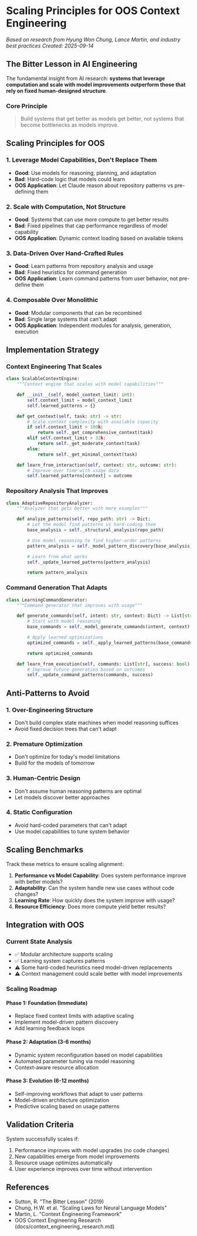 # Scaling Principles for OOS Context Engineering

*Based on research from Hyung Won Chung, Lance Martin, and industry best practices*
*Created: 2025-09-14*

## The Bitter Lesson in AI Engineering

The fundamental insight from AI research: **systems that leverage computation and scale with model improvements outperform those that rely on fixed human-designed structure**.

### Core Principle
> Build systems that get better as models get better, not systems that become bottlenecks as models improve.

## Scaling Principles for OOS

### 1. **Leverage Model Capabilities, Don't Replace Them**
- **Good**: Use models for reasoning, planning, and adaptation
- **Bad**: Hard-code logic that models could learn
- **OOS Application**: Let Claude reason about repository patterns vs pre-defining them

### 2. **Scale with Computation, Not Structure**
- **Good**: Systems that can use more compute to get better results
- **Bad**: Fixed pipelines that cap performance regardless of model capability
- **OOS Application**: Dynamic context loading based on available tokens

### 3. **Data-Driven Over Hand-Crafted Rules**
- **Good**: Learn patterns from repository analysis and usage
- **Bad**: Fixed heuristics for command generation
- **OOS Application**: Learn command patterns from user behavior, not pre-define them

### 4. **Composable Over Monolithic**
- **Good**: Modular components that can be recombined
- **Bad**: Single large systems that can't adapt
- **OOS Application**: Independent modules for analysis, generation, execution

## Implementation Strategy

### Context Engineering That Scales

```python
class ScalableContextEngine:
    """Context engine that scales with model capabilities"""

    def __init__(self, model_context_limit: int):
        self.context_limit = model_context_limit
        self.learned_patterns = {}

    def get_context(self, task: str) -> str:
        # Scale context complexity with available capacity
        if self.context_limit > 100k:
            return self._get_comprehensive_context(task)
        elif self.context_limit > 32k:
            return self._get_moderate_context(task)
        else:
            return self._get_minimal_context(task)

    def learn_from_interaction(self, context: str, outcome: str):
        # Improve over time with usage data
        self.learned_patterns[context] = outcome
```

### Repository Analysis That Improves

```python
class AdaptiveRepositoryAnalyzer:
    """Analyzer that gets better with more examples"""

    def analyze_patterns(self, repo_path: str) -> Dict:
        # Let the model find patterns vs hard-coding them
        base_analysis = self._structural_analysis(repo_path)

        # Use model reasoning to find higher-order patterns
        pattern_analysis = self._model_pattern_discovery(base_analysis)

        # Learn from what works
        self._update_learned_patterns(pattern_analysis)

        return pattern_analysis
```

### Command Generation That Adapts

```python
class LearningCommandGenerator:
    """Command generator that improves with usage"""

    def generate_commands(self, intent: str, context: Dict) -> List[str]:
        # Start with model reasoning
        base_commands = self._model_generate_commands(intent, context)

        # Apply learned optimizations
        optimized_commands = self._apply_learned_patterns(base_commands)

        return optimized_commands

    def learn_from_execution(self, commands: List[str], success: bool):
        # Improve future generation based on outcomes
        self._update_command_patterns(commands, success)
```

## Anti-Patterns to Avoid

### 1. **Over-Engineering Structure**
- Don't build complex state machines when model reasoning suffices
- Avoid fixed decision trees that can't adapt

### 2. **Premature Optimization**
- Don't optimize for today's model limitations
- Build for the models of tomorrow

### 3. **Human-Centric Design**
- Don't assume human reasoning patterns are optimal
- Let models discover better approaches

### 4. **Static Configuration**
- Avoid hard-coded parameters that can't adapt
- Use model capabilities to tune system behavior

## Scaling Benchmarks

Track these metrics to ensure scaling alignment:

1. **Performance vs Model Capability**: Does system performance improve with better models?
2. **Adaptability**: Can the system handle new use cases without code changes?
3. **Learning Rate**: How quickly does the system improve with usage?
4. **Resource Efficiency**: Does more compute yield better results?

## Integration with OOS

### Current State Analysis
- ✅ Modular architecture supports scaling
- ✅ Learning system captures patterns
- ⚠️ Some hard-coded heuristics need model-driven replacements
- ⚠️ Context management could scale better with model improvements

### Scaling Roadmap

#### Phase 1: Foundation (Immediate)
- Replace fixed context limits with adaptive scaling
- Implement model-driven pattern discovery
- Add learning feedback loops

#### Phase 2: Adaptation (3-6 months)
- Dynamic system reconfiguration based on model capabilities
- Automated parameter tuning via model reasoning
- Context-aware resource allocation

#### Phase 3: Evolution (6-12 months)
- Self-improving workflows that adapt to user patterns
- Model-driven architecture optimization
- Predictive scaling based on usage patterns

## Validation Criteria

System successfully scales if:
1. Performance improves with model upgrades (no code changes)
2. New capabilities emerge from model improvements
3. Resource usage optimizes automatically
4. User experience improves over time without intervention

## References

- Sutton, R. "The Bitter Lesson" (2019)
- Chung, H.W. et al. "Scaling Laws for Neural Language Models"
- Martin, L. "Context Engineering Framework"
- OOS Context Engineering Research (docs/context_engineering_research.md)